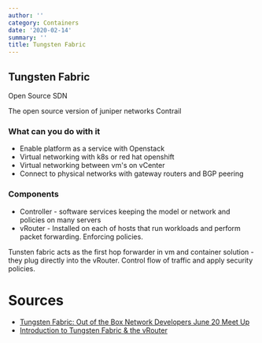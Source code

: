 ```yaml
---
author: ''
category: Containers
date: '2020-02-14'
summary: ''
title: Tungsten Fabric
---
```

## Tungsten Fabric

Open Source SDN

The open source version of juniper networks Contrail

### What can you do with it

* Enable platform as a service with Openstack
* Virtual networking with k8s or red hat openshift
* Virtual networking between vm's on vCenter
* Connect to physical networks with gateway routers and BGP peering

### Components

* Controller - software services keeping the model or network and policies on many servers
* vRouter - Installed on each of hosts that run workloads and perform packet forwarding. Enforcing policies.

Tunsten fabric acts as the first hop forwarder in vm and container solution - they plug directly into the vRouter.
Control flow of traffic and apply security policies.

# Sources

* [Tungsten Fabric: Out of the Box Network Developers June 20 Meet Up](https://www.youtube.com/watch?v=xVJhD_INHuc)
* [Introduction to Tungsten Fabric & the vRouter](https://www.youtube.com/watch?v=5seP3HKBhAI)
